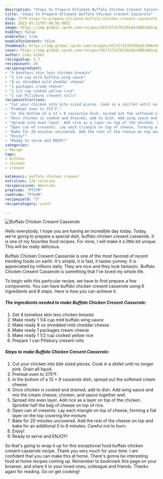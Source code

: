 ```yaml
---
description: "Steps to Prepare Ultimate Buffalo Chicken Cresent Casserole"
title: "Steps to Prepare Ultimate Buffalo Chicken Cresent Casserole"
slug: 1779-steps-to-prepare-ultimate-buffalo-chicken-cresent-casserole
date: 2022-01-11T07:49:50.095Z
image: https://img-global.cpcdn.com/recipes/5617273176326144/680x482cq70/buffalo-chicken-cresent-casserole-recipe-main-photo.jpg
hideToc: false
enableToc: true
enableTocContent: false
thumbnail: https://img-global.cpcdn.com/recipes/5617273176326144/680x482cq70/buffalo-chicken-cresent-casserole-recipe-main-photo.jpg
cover: https://img-global.cpcdn.com/recipes/5617273176326144/680x482cq70/buffalo-chicken-cresent-casserole-recipe-main-photo.jpg
author: Cody Gibbs
ratingvalue: 3.7
reviewcount: 20
recipeingredient:
- "4 boneless skin less chicken breasts"
- "1 1/4 cup mild buffalo wing sauce"
- "8 oz shredded mild cheddar cheese"
- "1 packages cream cheese"
- "1 1/2 cup cooked yellow rice"
- "1 can Pillsbury cresent rolls"
recipeinstructions:
- "Cut your chicken into bite sized pieces. Cook in a skillet until no longer pink. Drain all liquid."
- "Preheat oven to 375°F."
- "In the bottom of a 13 × 9 casserole dish, spread out the softened cream cheese."
- "Once chicken is cooked and drained, add to dish. Add wing sauce and mix the cream cheese, chicken, and sauce together well."
- "Spread into even layer. Add rice as a layer on top of the chicken. Sprinkle half the bag of cheese on top of rice."
- "Open can of cresents. Lay each triangle on top of cheese, forming a flat layer on the top covering the mixture."
- "Bake for 20 minutes uncovered. Add the rest of the cheese on top and bake for an additional 5 to 8 minutes. Careful not to burn."
- "Enjoy!"
- "Ready to serve and ENJOY!"
categories:
- Recipe
tags:
- buffalo
- chicken
- cresent

katakunci: buffalo chicken cresent 
nutrition: 124 calories
recipecuisine: American
preptime: "PT37M"
cooktime: "PT43M"
recipeyield: "3"
recipecategory: Lunch

---
```



![Buffalo Chicken Cresent Casserole](https://img-global.cpcdn.com/recipes/5617273176326144/680x482cq70/buffalo-chicken-cresent-casserole-recipe-main-photo.jpg)

Hello everybody, I hope you are having an incredible day today. Today, we're going to prepare a special dish, buffalo chicken cresent casserole. It is one of my favorites food recipes. For mine, I will make it a little bit unique. This will be really delicious.

Buffalo Chicken Cresent Casserole is one of the most favored of recent trending foods on earth. It's simple, it is fast, it tastes yummy. It is appreciated by millions daily. They are nice and they look fantastic. Buffalo Chicken Cresent Casserole is something that I've loved my whole life.




To begin with this particular recipe, we have to first prepare a few components. You can have buffalo chicken cresent casserole using 6 ingredients and 8 steps. Here is how you can achieve it.

<!--inarticleads1-->

##### The ingredients needed to make Buffalo Chicken Cresent Casserole:

1. Get 4 boneless skin less chicken breasts
1. Make ready 1 1/4 cup mild buffalo wing sauce
1. Make ready 8 oz shredded mild cheddar cheese
1. Make ready 1 packages cream cheese
1. Make ready 1 1/2 cup cooked yellow rice
1. Prepare 1 can Pillsbury cresent rolls




<!--inarticleads2-->

##### Steps to make Buffalo Chicken Cresent Casserole:

1. Cut your chicken into bite sized pieces. Cook in a skillet until no longer pink. Drain all liquid.
1. Preheat oven to 375°F.
1. In the bottom of a 13 × 9 casserole dish, spread out the softened cream cheese.
1. Once chicken is cooked and drained, add to dish. Add wing sauce and mix the cream cheese, chicken, and sauce together well.
1. Spread into even layer. Add rice as a layer on top of the chicken. Sprinkle half the bag of cheese on top of rice.
1. Open can of cresents. Lay each triangle on top of cheese, forming a flat layer on the top covering the mixture.
1. Bake for 20 minutes uncovered. Add the rest of the cheese on top and bake for an additional 5 to 8 minutes. Careful not to burn.
1. Enjoy!
1. Ready to serve and ENJOY!



So that's going to wrap it up for this exceptional food buffalo chicken cresent casserole recipe. Thank you very much for your time. I am confident that you can make this at home. There's gonna be interesting food at home recipes coming up. Remember to bookmark this page on your browser, and share it to your loved ones, colleague and friends. Thanks again for reading. Go on get cooking!

